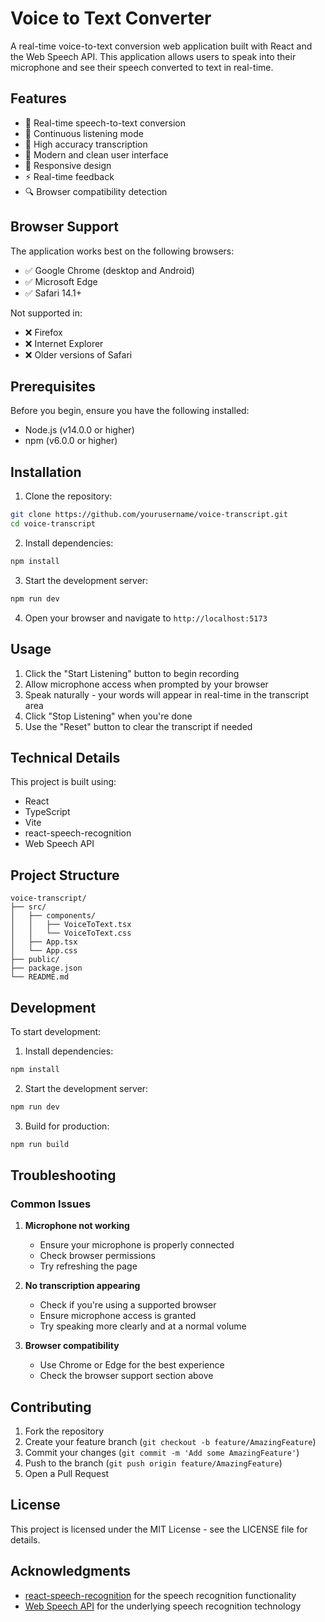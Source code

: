 # Voice to Text Converter

A real-time voice-to-text conversion web application built with React and the Web Speech API. This application allows users to speak into their microphone and see their speech converted to text in real-time.

## Features

* 🎤 Real-time speech-to-text conversion
* 🔄 Continuous listening mode
* 🎯 High accuracy transcription
* 🎨 Modern and clean user interface
* 📱 Responsive design
* ⚡ Real-time feedback
* 🔍 Browser compatibility detection

## Browser Support

The application works best on the following browsers:

* ✅ Google Chrome (desktop and Android)
* ✅ Microsoft Edge
* ✅ Safari 14.1+

Not supported in:

* ❌ Firefox
* ❌ Internet Explorer
* ❌ Older versions of Safari

## Prerequisites

Before you begin, ensure you have the following installed:

* Node.js (v14.0.0 or higher)
* npm (v6.0.0 or higher)

## Installation

1. Clone the repository:

```bash
git clone https://github.com/yourusername/voice-transcript.git
cd voice-transcript
```

2. Install dependencies:

```bash
npm install
```

3. Start the development server:

```bash
npm run dev
```

4. Open your browser and navigate to `http://localhost:5173`

## Usage

1. Click the "Start Listening" button to begin recording
2. Allow microphone access when prompted by your browser
3. Speak naturally - your words will appear in real-time in the transcript area
4. Click "Stop Listening" when you're done
5. Use the "Reset" button to clear the transcript if needed

## Technical Details

This project is built using:

* React
* TypeScript
* Vite
* react-speech-recognition
* Web Speech API

## Project Structure

```
voice-transcript/
├── src/
│   ├── components/
│   │   ├── VoiceToText.tsx
│   │   └── VoiceToText.css
│   ├── App.tsx
│   └── App.css
├── public/
├── package.json
└── README.md
```

## Development

To start development:

1. Install dependencies:

```bash
npm install
```

2. Start the development server:

```bash
npm run dev
```

3. Build for production:

```bash
npm run build
```

## Troubleshooting

### Common Issues

1. **Microphone not working**

   * Ensure your microphone is properly connected
   * Check browser permissions
   * Try refreshing the page

2. **No transcription appearing**

   * Check if you're using a supported browser
   * Ensure microphone access is granted
   * Try speaking more clearly and at a normal volume

3. **Browser compatibility**

   * Use Chrome or Edge for the best experience
   * Check the browser support section above

## Contributing

1. Fork the repository
2. Create your feature branch (`git checkout -b feature/AmazingFeature`)
3. Commit your changes (`git commit -m 'Add some AmazingFeature'`)
4. Push to the branch (`git push origin feature/AmazingFeature`)
5. Open a Pull Request

## License

This project is licensed under the MIT License - see the LICENSE file for details.

## Acknowledgments

* [react-speech-recognition](https://www.npmjs.com/package/react-speech-recognition) for the speech recognition functionality
* [Web Speech API](https://developer.mozilla.org/en-US/docs/Web/API/Web_Speech_API) for the underlying speech recognition technology
